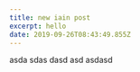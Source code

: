 ```yaml
---
title: new iain post
excerpt: hello
date: 2019-09-26T08:43:49.855Z
---
```

asda sdas dasd asd asdasd
